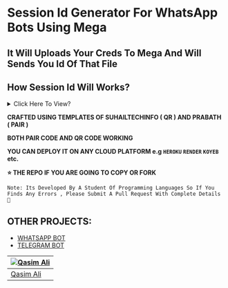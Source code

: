 # Session Id Generator For WhatsApp Bots Using Mega

## It Will Uploads Your Creds To Mega And Will Sends You Id Of That File


## How Session Id Will Works?
<details>
  <summary>Click Here To View?</summary>
  <p>

  ```js
import { fileURLToPath } from 'url'; 

import path from 'path'; 

import { writeFileSync } from 'fs'; 

import * as mega from 'megajs'; 
// This imports everything from the `megajs` module (which is a JavaScript library to interact with Mega.nz) as an object `mega`.
// This module allows interacting with files stored on the Mega cloud storage.

async function SaveCreds(txt) { 
  // Declares an asynchronous function named `SaveCreds` that takes `txt` as an argument. The function will save credentials ( in JSON format) to a local file.

  const __filename = fileURLToPath(import.meta.url); 
  // `import.meta.url` gives the URL of the current module. The `fileURLToPath` function converts that URL to a file path for the current file.

  const __dirname = path.dirname(__filename); 
  // `path.dirname` extracts the directory name from the `__filename` path, so it provides the path to the directory containing the current file.

  const megaCode = txt.replace('', ''); 
  //if you did used some prefix before the session id

  const megaUrl = `https://mega.nz/file/${megaCode}`; 
  // Creates a Mega URL using the `file id` . It constructs the full URL to access the file stored on Mega.

  console.log(megaUrl); 
  // Logs the generated Mega URL to the console for debugging or confirmation purposes.

  const file = mega.File.fromURL(megaUrl); 
  // Uses the `mega.File.fromURL` method from `megajs` to create a `file` object from the Mega URL. This object represents the file to be downloaded.

  try {

    const stream = file.download(); 
    // Downloads the file from Mega as a stream. This returns a readable stream of the file's data.

    let data = ''; 
    // Initializes an empty string `data` to accumulate the chunks of data downloaded from the stream.

    for await (const chunk of stream) { 
      // Iterates over each chunk in the stream asynchronously (i.e., handles the data as it is downloaded).
      
      data += chunk.toString(); 
      // Converts each chunk (which may be a Buffer) to a string and appends it to the `data` variable.
    }

    const credsPath = path.join(__dirname, '..', 'session', 'creds.json'); 
    // Joins several path segments to form the path to save the credentials file (it goes up one directory level and then to `session/creds.json`).

    writeFileSync(credsPath, data); 
    // Writes the `data` (credentials) to the `creds.json` file synchronously at the specified `credsPath`.

    console.log('Saved credentials to', credsPath); 
    // Logs a message to the console indicating that the credentials were successfully saved to the specified path.

  } catch (error) { 
    // If an error occurs during the download or file writing process, this block catches it.

    console.error('Error downloading or saving credentials:', error); 
    // Logs the error message to the console, providing feedback if something goes wrong.
  }
}

export default SaveCreds; 
// Exports the `SaveCreds` function as the default export of this module, making it available for use in main file.


//Now Import Function In Main File
dotenv.config()
import SaveCreds from './some-file.js'

async function main() {
  const txt = process.env.SESSION_ID

  if (!txt) {
    console.error('Environment variable not found.')
    return
  }

  try {
    await SaveCreds(txt)
    console.log('process SaveCreds completed.')
  } catch (error) {
    console.error('Error:', error)
  }
}

main()
// Now Use Further code 
```
</p>
</details>


**CRAFTED USING TEMPLATES OF SUHAILTECHINFO ( QR )  AND PRABATH ( PAIR )**

**BOTH PAIR CODE AND QR CODE WORKING**

**YOU CAN DEPLOY IT ON ANY CLOUD PLATFORM e.g `HEROKU` `RENDER` `KOYEB` etc.**

**⭐ THE REPO IF YOU ARE GOING TO COPY OR FORK**

`Note: Its Developed By A Student Of Programming Languages So If You Finds Any Errors , Please Submit A Pull Request With Complete Details 💝`

## OTHER PROJECTS:

- [WHATSAPP BOT](https://github.com/GlobalTechInfo/MEGA-AI)
- [TELEGRAM BOT](https://github.com/GlobalTechInfo/TELEGRAM-AI#readme)



| [![Qasim Ali](https://github.com/GlobalTechInfo.png?size=100)](https://github.com/GlobalTechInfo) |
| --- |
| [Qasim Ali](https://github.com/GlobalTechInfo) |
